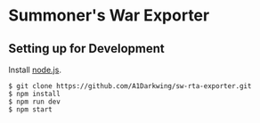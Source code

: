 # Summoner's War Exporter

## Setting up for Development
Install [node.js](https://nodejs.org/).
```
$ git clone https://github.com/A1Darkwing/sw-rta-exporter.git
$ npm install
$ npm run dev
$ npm start